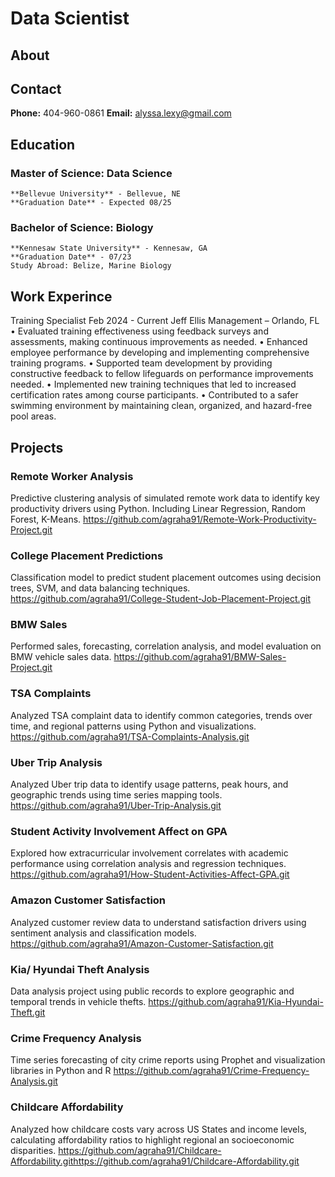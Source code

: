 # Data Scientist

## About


## Contact
**Phone:** 404-960-0861
**Email:** alyssa.lexy@gmail.com

## Education

### **Master of Science:** Data Science
    **Bellevue University** - Bellevue, NE
    **Graduation Date** - Expected 08/25

### **Bachelor of Science:** Biology
    **Kennesaw State University** - Kennesaw, GA
    **Graduation Date** - 07/23
    Study Abroad: Belize, Marine Biology


## Work Experince
Training Specialist Feb 2024 - Current
Jeff Ellis Management – Orlando, FL
• Evaluated training effectiveness using feedback surveys and assessments, making
continuous improvements as needed.
• Enhanced employee performance by developing and implementing comprehensive training
programs.
• Supported team development by providing constructive feedback to fellow lifeguards on
performance improvements needed.
• Implemented new training techniques that led to increased certification rates among course
participants.
• Contributed to a safer swimming environment by maintaining clean, organized, and
hazard-free pool areas.


## Projects
### Remote Worker Analysis
Predictive clustering analysis of simulated remote work data to identify key productivity drivers using Python. Including Linear Regression, Random Forest, K-Means.
https://github.com/agraha91/Remote-Work-Productivity-Project.git

### College Placement Predictions
Classification model to predict student placement outcomes using decision trees, SVM, and data balancing techniques.
https://github.com/agraha91/College-Student-Job-Placement-Project.git

### BMW Sales
Performed sales, forecasting, correlation analysis, and model evaluation on BMW vehicle sales data.
https://github.com/agraha91/BMW-Sales-Project.git

### TSA Complaints 
Analyzed TSA complaint data to identify common categories, trends over time, and regional patterns using Python and visualizations. 
https://github.com/agraha91/TSA-Complaints-Analysis.git

### Uber Trip Analysis
Analyzed Uber trip data to identify usage patterns, peak hours, and geographic trends using time series mapping tools.
https://github.com/agraha91/Uber-Trip-Analysis.git


### Student Activity Involvement Affect on GPA
Explored how extracurricular involvement correlates with academic performance using correlation analysis and regression techniques.
https://github.com/agraha91/How-Student-Activities-Affect-GPA.git

### Amazon Customer Satisfaction 
Analyzed customer review data to understand satisfaction drivers using sentiment analysis and classification models. 
https://github.com/agraha91/Amazon-Customer-Satisfaction.git

### Kia/ Hyundai Theft Analysis
Data analysis project using public records to explore geographic and temporal trends in vehicle thefts.
https://github.com/agraha91/Kia-Hyundai-Theft.git

### Crime Frequency Analysis
Time series forecasting of city crime reports using Prophet and visualization libraries in Python and R
https://github.com/agraha91/Crime-Frequency-Analysis.git

### Childcare Affordability
Analyzed how childcare costs vary across US States and income levels, calculating affordability ratios to highlight regional an socioeconomic disparities.
https://github.com/agraha91/Childcare-Affordability.githttps://github.com/agraha91/Childcare-Affordability.git









